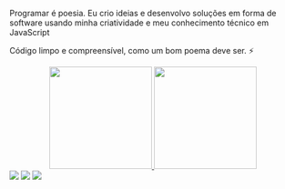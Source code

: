 Programar é poesia.
Eu crio ideias e desenvolvo soluções em forma de software usando minha criatividade e meu conhecimento técnico em JavaScript

Código limpo e compreensível, como um bom poema deve ser. ⚡

<div align="center">
  <a href="https://github.com/NathanAba">
  <img height="180em" src="https://github-readme-stats.vercel.app/api?username=nathanaba&show_icons=true&theme=dracula&include_all_commits=true&count_private=true"/>
  <img height="180em" src="https://github-readme-stats.vercel.app/api/top-langs/?username=nathanaba&layout=compact&langs_count=7&theme=dracula"/>
</div>
  
  <div> 
  <a href="https://www.instagram.com/nathann.raw/" target="_blank"><img src="https://img.shields.io/badge/-Instagram-%23E4405F?style=for-the-badge&logo=instagram&logoColor=white" target="_blank"></a>
  <a href = "mailto:nathan.estudos10@gmail.com"><img src="https://img.shields.io/badge/-Gmail-%23333?style=for-the-badge&logo=gmail&logoColor=white" target="_blank"></a>
  <a href="https://www.linkedin.com/in/nathan-antunes-a2658a133/" target="_blank"><img src="https://img.shields.io/badge/-LinkedIn-%230077B5?style=for-the-badge&logo=linkedin&logoColor=white" target="_blank"></a> 
